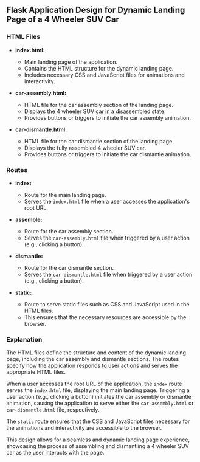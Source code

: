 ## Flask Application Design for Dynamic Landing Page of a 4 Wheeler SUV Car

### HTML Files

- **index.html:**
  - Main landing page of the application.
  - Contains the HTML structure for the dynamic landing page.
  - Includes necessary CSS and JavaScript files for animations and interactivity.

- **car-assembly.html:**
  - HTML file for the car assembly section of the landing page.
  - Displays the 4 wheeler SUV car in a disassembled state.
  - Provides buttons or triggers to initiate the car assembly animation.

- **car-dismantle.html:**
  - HTML file for the car dismantle section of the landing page.
  - Displays the fully assembled 4 wheeler SUV car.
  - Provides buttons or triggers to initiate the car dismantle animation.


### Routes

- **index:**
  - Route for the main landing page.
  - Serves the `index.html` file when a user accesses the application's root URL.

- **assemble:**
  - Route for the car assembly section.
  - Serves the `car-assembly.html` file when triggered by a user action (e.g., clicking a button).

- **dismantle:**
  - Route for the car dismantle section.
  - Serves the `car-dismantle.html` file when triggered by a user action (e.g., clicking a button).

- **static:**
  - Route to serve static files such as CSS and JavaScript used in the HTML files.
  - This ensures that the necessary resources are accessible by the browser.


### Explanation

The HTML files define the structure and content of the dynamic landing page, including the car assembly and dismantle sections. The routes specify how the application responds to user actions and serves the appropriate HTML files.

When a user accesses the root URL of the application, the `index` route serves the `index.html` file, displaying the main landing page. Triggering a user action (e.g., clicking a button) initiates the car assembly or dismantle animation, causing the application to serve either the `car-assembly.html` or `car-dismantle.html` file, respectively.

The `static` route ensures that the CSS and JavaScript files necessary for the animations and interactivity are accessible to the browser.

This design allows for a seamless and dynamic landing page experience, showcasing the process of assembling and dismantling a 4 wheeler SUV car as the user interacts with the page.